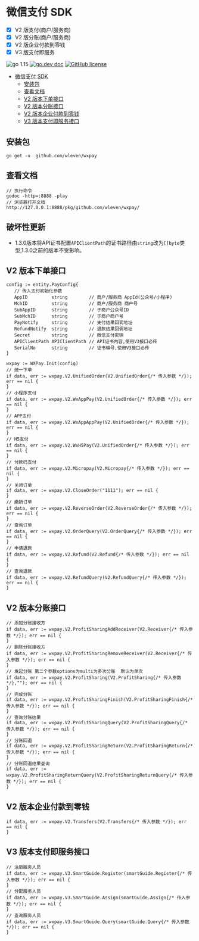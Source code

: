# 微信支付 SDK

- [x] V2 版支付(商户/服务商)
- [x] V2 版分账(商户/服务商)
- [x] V2 版企业付款到零钱
- [x] V3 版支付即服务

![go 1.15](https://img.shields.io/badge/go-1.15-green)
[![go.dev doc](https://img.shields.io/badge/go.dev-doc-green)](https://pkg.go.dev/github.com/wleven/wxpay)
[![GitHub license](https://img.shields.io/github/license/wleven/wxpay)](https://github.com/wleven/wxpay/blob/master/LICENSE)

- [微信支付 SDK](#微信支付-sdk)
  - [安装包](#安装包)
  - [查看文档](#查看文档)
  - [V2 版本下单接口](#v2-版本下单接口)
  - [V2 版本分账接口](#v2-版本分账接口)
  - [V2 版本企业付款到零钱](#v2-版本企业付款到零钱)
  - [V3 版本支付即服务接口](#v3-版本支付即服务接口)

## 安装包

```golang
go get -u  github.com/wleven/wxpay
```

## 查看文档

```golang
// 执行命令
godoc -http=:8888 -play
// 浏览器打开文档
http://127.0.0.1:8888/pkg/github.com/wleven/wxpay/
```

## 破坏性更新
- 1.3.0版本将API证书配置`APIClientPath`的证书路径由`string`改为`[]byte`类型,1.3.0之前的版本不受影响。

## V2 版本下单接口

```golang
config := entity.PayConfig{
   // 传入支付初始化参数
   AppID         string        // 商户/服务商 AppId(公众号/小程序)
   MchID         string        // 商户/服务商 商户号
   SubAppID      string        // 子商户公众号ID
   SubMchID      string        // 子商户商户号
   PayNotify     string        // 支付结果回调地址
   RefundNotify  string        // 退款结果回调地址
   Secret        string        // 微信支付密钥
   APIClientPath APIClientPath // API证书内容,使用V3接口必传
   SerialNo      string        // 证书编号,使用V3接口必传
}

wxpay := WXPay.Init(config)
// 统一下单
if data, err := wxpay.V2.UnifiedOrder(V2.UnifiedOrder{/* 传入参数 */}); err == nil {
}
// 小程序支付
if data, err := wxpay.V2.WxAppPay(V2.UnifiedOrder{/* 传入参数 */}); err == nil {
}
// APP支付
if data, err := wxpay.V2.WxAppAppPay(V2.UnifiedOrder{/* 传入参数 */}); err == nil {
}
// H5支付
if data, err := wxpay.V2.WxH5Pay(V2.UnifiedOrder{/* 传入参数 */}); err == nil {
}
// 付款码支付
if data, err := wxpay.V2.Micropay(V2.Micropay{/* 传入参数 */}); err == nil {
}
// 关闭订单
if data, err := wxpay.V2.CloseOrder("1111"); err == nil {
}
// 撤销订单
if data, err := wxpay.V2.ReverseOrder(V2.ReverseOrder{/* 传入参数 */}); err == nil {
}
// 查询订单
if data, err := wxpay.V2.OrderQuery(V2.OrderQuery{/* 传入参数 */}); err == nil {
}
// 申请退款
if data, err := wxpay.V2.Refund(V2.Refund{/* 传入参数 */}); err == nil {
}
// 查询退款
if data, err := wxpay.V2.RefundQuery(V2.RefundQuery{/* 传入参数 */}); err == nil {
}

```

## V2 版本分账接口

```golang
// 添加分账接收方
if data, err := wxpay.V2.ProfitSharingAddReceiver(V2.Receiver{/* 传入参数 */}); err == nil {
}
// 删除分账接收方
if data, err := wxpay.V2.ProfitSharingRemoveReceiver(V2.Receiver{/* 传入参数 */}); err == nil {
}
// 发起分账 第二个参数options为multi为多次分账  默认为单次
if data, err := wxpay.V2.ProfitSharing(V2.ProfitSharing{/* 传入参数 */},""); err == nil {
}
// 完成分账
if data, err := wxpay.V2.ProfitSharingFinish(V2.ProfitSharingFinish{/* 传入参数 */}); err == nil {
}
// 查询分账结果
if data, err := wxpay.V2.ProfitSharingQuery(V2.ProfitSharingQuery{/* 传入参数 */}); err == nil {
}
// 分账回退
if data, err := wxpay.V2.ProfitSharingReturn(V2.ProfitSharingReturn{/* 传入参数 */}); err == nil {
}
// 分账回退结果查询
if data, err := wxpay.V2.ProfitSharingReturnQuery(V2.ProfitSharingReturnQuery{/* 传入参数 */}); err == nil {
}

```

## V2 版本企业付款到零钱

```golang
if data, err := wxpay.V2.Transfers(V2.Transfers{/* 传入参数 */}); err == nil {
}
```

## V3 版本支付即服务接口

```golang
// 注册服务人员
if data, err := wxpay.V3.SmartGuide.Register(smartGuide.Register{/* 传入参数 */}); err == nil {
}
// 分配服务人员
if data, err := wxpay.V3.SmartGuide.Assign(smartGuide.Assign{/* 传入参数 */}); err == nil {
}
// 查询服务人员
if data, err := wxpay.V3.SmartGuide.Query(smartGuide.Query{/* 传入参数 */}); err == nil {
}
```
